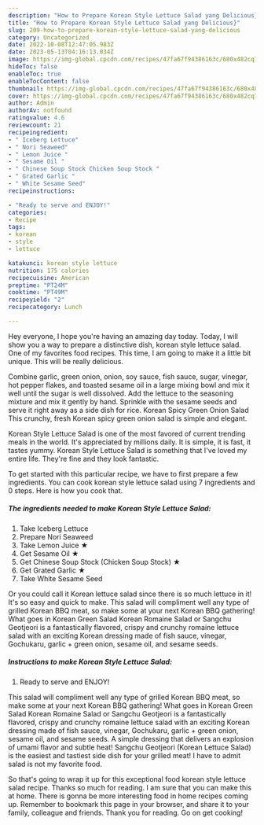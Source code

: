 ```yaml
---
description: "How to Prepare Korean Style Lettuce Salad yang Delicious}"
title: "How to Prepare Korean Style Lettuce Salad yang Delicious}"
slug: 209-how-to-prepare-korean-style-lettuce-salad-yang-delicious
category: Uncategorized
date: 2022-10-08T12:47:05.983Z
date: 2023-05-13T04:16:13.034Z
image: https://img-global.cpcdn.com/recipes/47fa67f94386163c/680x482cq70/korean-style-lettuce-salad-recipe-main-photo.jpg
hideToc: false
enableToc: true
enableTocContent: false
thumbnail: https://img-global.cpcdn.com/recipes/47fa67f94386163c/680x482cq70/korean-style-lettuce-salad-recipe-main-photo.jpg
cover: https://img-global.cpcdn.com/recipes/47fa67f94386163c/680x482cq70/korean-style-lettuce-salad-recipe-main-photo.jpg
author: Admin
authorAv: notfound
ratingvalue: 4.6
reviewcount: 21
recipeingredient:
- " Iceberg Lettuce"
- " Nori Seaweed"
- " Lemon Juice "
- " Sesame Oil "
- " Chinese Soup Stock Chicken Soup Stock "
- " Grated Garlic "
- " White Sesame Seed"
recipeinstructions:

- "Ready to serve and ENJOY!"
categories:
- Recipe
tags:
- korean
- style
- lettuce

katakunci: korean style lettuce 
nutrition: 175 calories
recipecuisine: American
preptime: "PT24M"
cooktime: "PT49M"
recipeyield: "2"
recipecategory: Lunch

---
```



Hey everyone, I hope you're having an amazing day today. Today, I will show you a way to prepare a distinctive dish, korean style lettuce salad. One of my favorites food recipes. This time, I am going to make it a little bit unique. This will be really delicious.

Combine garlic, green onion, onion, soy sauce, fish sauce, sugar, vinegar, hot pepper flakes, and toasted sesame oil in a large mixing bowl and mix it well until the sugar is well dissolved. Add the lettuce to the seasoning mixture and mix it gently by hand. Sprinkle with the sesame seeds and serve it right away as a side dish for rice. Korean Spicy Green Onion Salad This crunchy, fresh Korean spicy green onion salad is simple and elegant.

Korean Style Lettuce Salad is one of the most favored of current trending meals in the world. It's appreciated by millions daily. It is simple, it is fast, it tastes yummy. Korean Style Lettuce Salad is something that I've loved my entire life. They're fine and they look fantastic.


To get started with this particular recipe, we have to first prepare a few ingredients. You can cook korean style lettuce salad using 7 ingredients and 0 steps. Here is how you cook that.

<!--inarticleads1-->

##### The ingredients needed to make Korean Style Lettuce Salad:

1. Take  Iceberg Lettuce
1. Prepare  Nori Seaweed
1. Take  Lemon Juice ★
1. Get  Sesame Oil ★
1. Get  Chinese Soup Stock (Chicken Soup Stock) ★
1. Get  Grated Garlic ★
1. Take  White Sesame Seed


Or you could call it Korean lettuce salad since there is so much lettuce in it! It&#39;s so easy and quick to make. This salad will compliment well any type of grilled Korean BBQ meat, so make some at your next Korean BBQ gathering! What goes in Korean Green Salad Korean Romaine Salad or Sangchu Geotjeori is a fantastically flavored, crispy and crunchy romaine lettuce salad with an exciting Korean dressing made of fish sauce, vinegar, Gochukaru, garlic + green onion, sesame oil, and sesame seeds. 

<!--inarticleads2-->

##### Instructions to make Korean Style Lettuce Salad:


1. Ready to serve and ENJOY!

This salad will compliment well any type of grilled Korean BBQ meat, so make some at your next Korean BBQ gathering! What goes in Korean Green Salad Korean Romaine Salad or Sangchu Geotjeori is a fantastically flavored, crispy and crunchy romaine lettuce salad with an exciting Korean dressing made of fish sauce, vinegar, Gochukaru, garlic + green onion, sesame oil, and sesame seeds. A simple dressing that delivers an explosion of umami flavor and subtle heat! Sangchu Geotjeori (Korean Lettuce Salad) is the easiest and tastiest side dish for your grilled meat! I have to admit salad is not my favorite food. 

So that's going to wrap it up for this exceptional food korean style lettuce salad recipe. Thanks so much for reading. I am sure that you can make this at home. There is gonna be more interesting food in home recipes coming up. Remember to bookmark this page in your browser, and share it to your family, colleague and friends. Thank you for reading. Go on get cooking!
